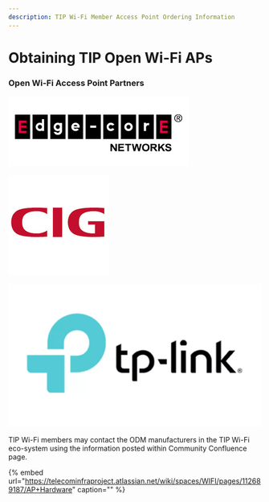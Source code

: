 ```yaml
---
description: TIP Wi-Fi Member Access Point Ordering Information
---
```


# Obtaining TIP Open Wi-Fi APs

### Open Wi-Fi Access Point Partners

![](../.gitbook/assets/image%20%2811%29.png)

![](../.gitbook/assets/image%20%289%29.png)

![](../.gitbook/assets/image%20%2810%29.png)



TIP Wi-Fi members may contact the ODM manufacturers in the TIP Wi-Fi eco-system using the information posted within Community Confluence page.

{% embed url="https://telecominfraproject.atlassian.net/wiki/spaces/WIFI/pages/112689187/AP+Hardware" caption="" %}

